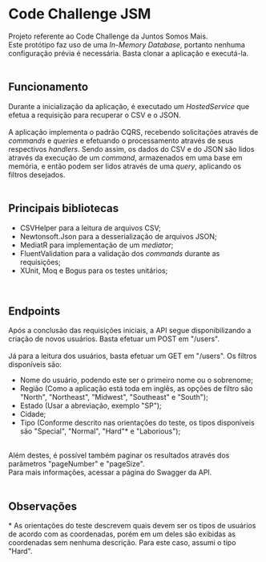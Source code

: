 # Code Challenge JSM
Projeto referente ao Code Challenge da Juntos Somos Mais.<br/>
Este protótipo faz uso de uma *In-Memory Database*, portanto nenhuma configuração prévia é necessária. Basta clonar a aplicação e executá-la.
<br/>
<br/>

## Funcionamento
Durante a inicialização da aplicação, é executado um *HostedService* que efetua a requisição para recuperar o CSV e o JSON.
<br/>
<br/>
A aplicação implementa o padrão CQRS, recebendo solicitações através de *commands* e *queries* e efetuando o processamento através de seus respectivos *handlers*.
Sendo assim, os dados do CSV e do JSON são lidos através da execução de um *command*, armazenados em uma base em memória, e então podem ser lidos através de uma *query*, aplicando os filtros desejados.
<br/>
<br/>

## Principais bibliotecas
- CSVHelper para a leitura de arquivos CSV;<br/>
- Newtonsoft.Json para a desserialização de arquivos JSON;<br/>
- MediatR para implementação de um *mediator*;
- FluentValidation para a validação dos *commands* durante as requisições;<br/>
- XUnit, Moq e Bogus para os testes unitários;
<br/>

## Endpoints
Após a conclusão das requisições iniciais, a API segue disponibilizando a criação de novos usuários. Basta efetuar um POST em "/users".
<br/>
<br/>
Já para a leitura dos usuários, basta efetuar um GET em "/users". Os filtros disponíveis são:
- Nome do usuário, podendo este ser o primeiro nome ou o sobrenome;
- Região (Como a aplicação está toda em inglês, as opções de filtro são "North", "Northeast", "Midwest", "Southeast" e "South");
- Estado (Usar a abreviação, exemplo "SP");
- Cidade;
- Tipo (Conforme descrito nas orientações do teste, os tipos disponíveis são "Special", "Normal", "Hard"* e "Laborious");
<br/>
Além destes, é possível também paginar os resultados através dos parâmetros "pageNumber" e "pageSize".<br/>
Para mais informações, acessar a página do Swagger da API.
<br/>
<br/>

## Observações
\* As orientações do teste descrevem quais devem ser os tipos de usuários de acordo com as coordenadas, porém em um deles são exibidas as coordenadas sem nenhuma descrição. Para este caso, assumi o tipo "Hard".
<br/>

